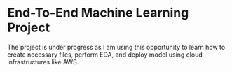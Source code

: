 # End-To-End Machine Learning Project

The project is under progress as I am using this opportunity to learn how to create necessary files, perform EDA, and deploy model using cloud infrastructures like AWS.
